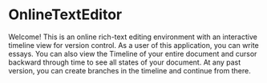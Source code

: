 # OnlineTextEditor
Welcome! This is an online rich-text editing environment with an interactive timeline view for version control. 
As a user of this application, you can write essays. You can also view the Timeline of your entire document and cursor backward through time to see all states of your document. At any past version, you can create branches in the timeline and continue from there.
